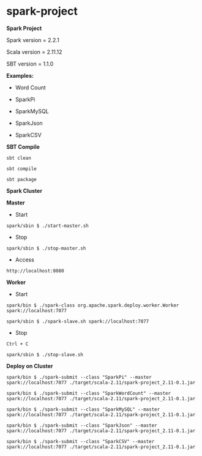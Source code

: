 # spark-project

**Spark Project**

Spark version = 2.2.1

Scala version = 2.11.12

SBT version = 1.1.0

**Examples:**

 - Word Count
 
 - SparkPi
 
 - SparkMySQL

 - SparkJson

 - SparkCSV
 
**SBT Compile**

`sbt clean`

`sbt compile`

`sbt package` 
 
 
**Spark Cluster**

  **Master**

 - Start
 
 `spark/sbin $ ./start-master.sh `
 
 - Stop 
 
 `spark/sbin $ ./stop-master.sh` 
 
 - Access
 
 `http://localhost:8080`
 
 **Worker**
   
 - Start
 
 `spark/bin $ ./spark-class org.apache.spark.deploy.worker.Worker spark://localhost:7077`

 `spark/sbin $ ./spark-slave.sh spark://localhost:7077`
 
 - Stop
 
 `Ctrl + C`

 `spark/sbin $ ./stop-slave.sh`
 
 **Deploy on Cluster**
 
 `spark/bin $ ./spark-submit --class "SparkPi" --master spark://localhost:7077 ./target/scala-2.11/spark-project_2.11-0.1.jar`
 
 `spark/bin $ ./spark-submit --class "SparkWordCount" --master spark://localhost:7077 ./target/scala-2.11/spark-project_2.11-0.1.jar`
 
 `spark/bin $ ./spark-submit --class "SparkMySQL" --master spark://localhost:7077 ./target/scala-2.11/spark-project_2.11-0.1.jar`

 `spark/bin $ ./spark-submit --class "SparkJson" --master spark://localhost:7077 ./target/scala-2.11/spark-project_2.11-0.1.jar`

 `spark/bin $ ./spark-submit --class "SparkCSV" --master spark://localhost:7077 ./target/scala-2.11/spark-project_2.11-0.1.jar`